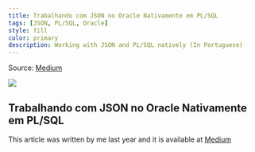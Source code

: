 ```yaml
---
title: Trabalhando com JSON no Oracle Nativamente em PL/SQL
tags: [JSON, PL/SQL, Oracle]
style: fill
color: primary
description: Working with JSON and PL/SQL natively (In Portuguese)
---
```


Source: [Medium](https://ferfox.medium.com/trabalhando-com-json-no-oracle-nativamente-8f75b2d1f0f8?source=friends_link&sk=0813823560aed3c6e02e11d2b77f7600)

![](https://miro.medium.com/max/700/1*3t6XSzHUtNFmF3U_d8ARYg.png)

## Trabalhando com JSON no Oracle Nativamente em PL/SQL 

This article was written by me last year and it is available at [Medium](https://ferfox.medium.com/trabalhando-com-json-no-oracle-nativamente-8f75b2d1f0f8?source=friends_link&sk=0813823560aed3c6e02e11d2b77f7600)